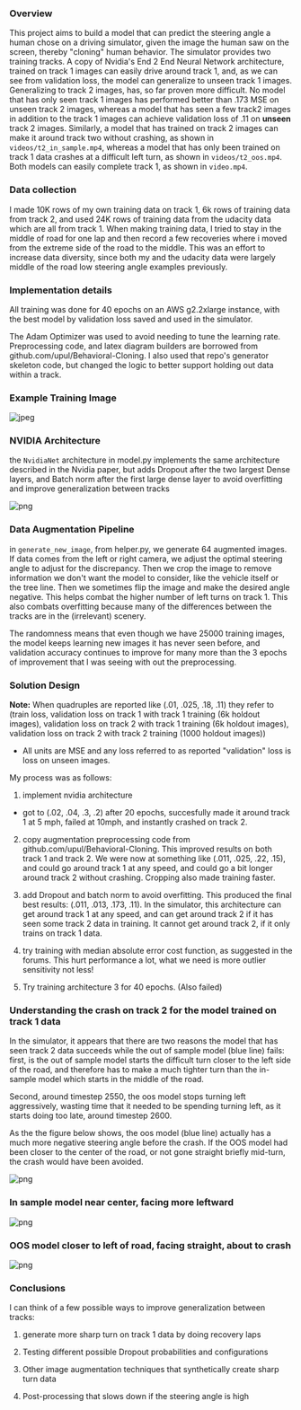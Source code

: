 ### Overview
This project aims to build a model that can predict the steering angle a human chose on a driving simulator, given the image the human saw on the screen, thereby "cloning" human behavior. The simulator provides two training tracks. A copy of Nvidia's End 2 End Neural Network architecture, trained on track 1 images can easily drive around track 1, and, as we can see from validation loss, the model can generalize to unseen track 1 images. Generalizing to track 2 images, has, so far proven more difficult. No model that has only seen track 1 images has performed better than .173 MSE on unseen track 2 images, whereas a model that has seen a few track2 images in addition to the track 1 images can achieve validation loss of .11 on **unseen** track 2 images. Similarly, a model that has trained on track 2 images can make it around track two without crashing, as shown in `videos/t2_in_sample.mp4`, whereas a model that has only been trained on track 1 data crashes at a difficult left turn, as shown in `videos/t2_oos.mp4`. Both models can easily complete track 1, as shown in `video.mp4`.

### Data collection

I made 10K rows of my own training data on track 1, 6k rows of training data from track 2, and used 24K rows of training data from the udacity data which are all from track 1.
When making training data, I tried to stay in the middle of road for one lap and then record a few recoveries where i moved from the extreme side of the road to the middle. This was an effort to increase data diversity, since both my and the udacity data were largely middle of the road low steering angle examples previously.


### Implementation details
All training was done for 40 epochs on an AWS g2.2xlarge instance, with the best model by validation loss saved and used in the simulator.

The Adam Optimizer was used to avoid needing to tune the learning rate.
Preprocessing code, and latex diagram builders are borrowed from github.com/upul/Behavioral-Cloning.
I also used that repo's generator skeleton code, but changed the logic to better support holding out data within a track.

### Example Training Image

![jpeg](examples/center_2016_12_01_13_30_48_287.jpg)



### NVIDIA Architecture

the `NvidiaNet` architecture in model.py implements the same architecture described in the Nvidia paper, but adds Dropout after the two largest Dense layers, and Batch norm after the first large dense layer to avoid overfitting and improve generalization between tracks

![png](examples/architecture_diagram.png)

### Data Augmentation Pipeline
in `generate_new_image`, from helper.py, we generate 64 augmented images.
If data comes from the left or right camera, we adjust the optimal steering angle to adjust for the discrepancy.
Then we crop the image to remove information we don't want the model to consider, like the vehicle itself or the tree line.
Then we sometimes flip the image and make the desired angle negative. This helps combat the higher number of left turns on track 1. This also combats overfitting because many of the differences between the tracks are in the (irrelevant) scenery.

The randomness means that even though we have 25000 training images, the model keeps learning new images it has never seen before, and validation accuracy continues to improve for many more than the 3 epochs of improvement that I was seeing with out the preprocessing.



### Solution Design

**Note:** When quadruples are reported like (.01, .025, .18, .11) they refer to
(train loss, validation loss on track 1 with track 1 training (6k holdout images), validation loss on track 2 with track 1 training (6k holdout images), validation loss on track 2 with track 2 training (1000 holdout images))
- All units are MSE and any loss referred to as reported "validation" loss is loss on unseen images.


My process was as follows:
1) implement nvidia architecture
- got to (.02, .04, .3, .2) after 20 epochs, succesfully made it around track 1 at 5 mph, failed at 10mph, and instantly crashed on track 2.

2) copy augmentation preprocessing code from github.com/upul/Behavioral-Cloning.
This improved results on both track 1 and track 2. We were now at something like (.011, .025, .22, .15), and could go around track 1 at any speed, and could go a bit longer around track 2 without crashing. Cropping also made training faster.

3) add Dropout and batch norm to avoid overfitting. This produced the final best results:
(.011, .013, .173, .11). In the simulator, this architecture can get around track 1 at any speed, and can get around track 2 if it has seen some track 2 data in training. It cannot get around track 2, if it only trains on track 1 data.

4) try training with median absolute error cost function, as suggested in the forums. This hurt performance a lot, what we need is more outlier sensitivity not less!

5) Try training architecture 3 for 40 epochs. (Also failed)

### Understanding the crash on track 2 for the model trained on track 1 data

In the simulator, it appears that there are two reasons the model that has seen track 2 data succeeds while the out of sample model (blue line) fails: first,  is the out of sample model starts the difficult turn closer to the left side of the road, and therefore has to make a much tighter turn than the in-sample model which starts in the middle of the road.

Second, around timestep 2550, the oos model stops turning left aggressively, wasting time that it needed to be spending turning left, as it starts doing too late, around timestep 2600.


As the the figure below shows, the oos model (blue line) actually has a much more negative steering angle before the crash. If the OOS model had been closer to the center of the road, or not gone straight briefly mid-turn, the crash would have been avoided.



![png](examples/crash_preds.png)



### In sample model near center, facing more leftward


![png](examples/in_sample_before_turn.png)



### OOS model closer to left of road, facing straight, about to crash

![png](examples/oos_before_turn.png)


### Conclusions

I can think of a few possible ways to improve generalization between tracks:

1) generate more sharp turn on track 1 data by doing recovery laps

2) Testing different possible Dropout probabilities and configurations

3) Other image augmentation techniques that synthetically create sharp turn data

4) Post-processing that slows down if the steering angle is high





```python

```
